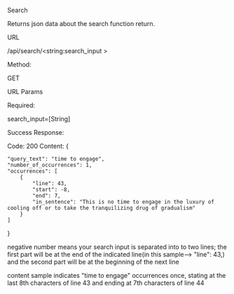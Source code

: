 Search 

Returns json data about the search function return. 

URL

/api/search/<string:search_input >

Method:

GET

URL Params

Required:

search_input=[String]

Success Response:

Code: 200 
Content: 
{

	"query_text": "time to engage",
    "number_of_occurrences": 1,
    "occurrences": [
        {
            "line": 43,
            "start": -8,
            "end": 7,
            "in_sentence": "This is no time to engage in the luxury of cooling off or to take the tranquilizing drug of gradualism"
        }
    ]
}

negative number means your search input is separated into to two lines;
 the first part will be at the end of the indicated line(in this sample--> "line": 43,) and the second part will be 
 at the beginning of the next line
 
 content sample indicates "time to engage" occurrences once, stating at the last 8th characters of 
 line 43 and ending at 7th characters of line 44


